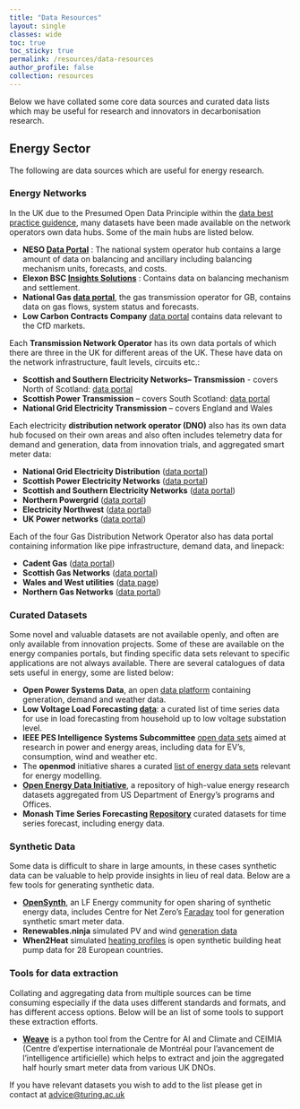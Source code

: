 ```yaml
---
title: "Data Resources"
layout: single
classes: wide
toc: true
toc_sticky: true
permalink: /resources/data-resources
author_profile: false
collection: resources
---
```

Below we have collated some core data sources and curated data lists which may be useful for research and innovators in decarbonisation research.

## Energy Sector

The following are data sources which are useful for energy research.

### Energy Networks

In the UK due to the Presumed Open Data Principle within the [data best practice guidence](https://www.ofgem.gov.uk/sites/default/files/2024-10/Track_Changes_Data_Best_Practice_Guidance_v301728394292260.pdf), many datasets have been made available on the network operators own data hubs. Some of the main hubs are listed below.
* **NESO [Data Portal](https://www.neso.energy/data-portal)** : The national system operator hub contains a large amount of data on balancing and ancillary including balancing mechanism units, forecasts, and costs. 
* **Elexon BSC [Insights Solutions](https://bmrs.elexon.co.uk/)** : Contains data on balancing mechanism and settlement. 
*	**National Gas [data portal](https://data.nationalgas.com/)**, the gas transmission operator for GB, contains data on gas flows, system status and forecasts.
* **Low Carbon Contracts Company** [data portal](https://dp.lowcarboncontracts.uk/dataset/) contains data relevant to the CfD markets. 

Each **Transmission Network Operator** has its own data portals of which there are three in the UK for different areas of the UK. These have data on the network infrastructure, fault levels, circuits etc.:
* **Scottish and Southern Electricity Networks– Transmission** - covers North of Scotland: [data portal](https://ssentransmission.opendatasoft.com/pages/homepage/)
* **Scottish Power Transmission** – covers South Scotland: [data portal](https://spenergynetworks.opendatasoft.com/pages/home/)
* **National Grid Electricity Transmission** – covers England and Wales

Each electricity **distribution network operator (DNO)** also has its own data hub focused on their own areas and also often includes telemetry data for demand and generation, data from innovation trials, and aggregated smart meter data:
* **National Grid Electricity Distribution** ([data portal](https://connecteddata.nationalgrid.co.uk/))
* **Scottish Power Electricity Networks** ([data portal](https://spenergynetworks.opendatasoft.com/pages/home/))
* **Scottish and Southern Electricity Networks** ([data portal](https://data.ssen.co.uk/))
* **Northern Powergrid** ([data portal](https://northernpowergrid.opendatasoft.com/pages/home/))
* **Electricity Northwest** ([data portal](https://www.enwl.co.uk/future-energy/data-and-digitalisation/data-portal/))
* **UK Power networks** ([data portal](https://www.ukpowernetworks.co.uk/our-company/open-data-portal))

Each of the four Gas Distribution Network Operator also has data portal containing information like pipe infrastructure, demand data, and linepack:
* **Cadent Gas** ([data portal](https://cadentgas.opendatasoft.com/pages/welcome/))
* **Scottish Gas Networks** ([data portal](https://www.sgn.co.uk/open-data-sharing-portal))
* **Wales and West utilities** ([data page](https://www.wwutilities.co.uk/about-us/data-digitalisation/))
* **Northern Gas Networks** ([data portal](https://northerngasopendataportal.co.uk/))

### Curated Datasets
Some novel and valuable datasets are not available openly, and often are only available from innovation projects. Some of these are available on the energy companies portals, but finding specific data sets relevant to specific applications are not always available. There are several catalogues of data sets useful in energy, some are listed below:
* **Open Power Systems Data**, an open [data platform](https://open-power-system-data.org/) containing generation, demand and weather data.
* **Low Voltage Load Forecasting [data](https://low-voltage-loadforecasting.github.io/)**:  a curated list of time series data for use in load forecasting from household up to low voltage substation level.
* **IEEE PES Intelligence Systems Subcommittee** [open data sets]( https://site.ieee.org/pes-iss/data-sets/) aimed at research in power and energy areas, including data for EV’s, consumption, wind and weather etc.
* The **openmod** initiative shares a curated [list of energy data sets](https://wiki.openmod-initiative.org/wiki/Data) relevant for energy modelling.
* **[Open Energy Data Initiative](https://data.openei.org/)**, a repository of high-value energy research datasets aggregated from US Department of Energy’s programs and Offices.
* **Monash Time Series Forecasting [Repository](https://forecastingdata.org/)** curated datasets for time series forecast, including energy data.


### Synthetic Data
Some data is difficult to share in large amounts, in these cases synthetic data can be valuable to help provide insights in lieu of real data. Below are a few tools for generating synthetic data. 
* **[OpenSynth](https://lfenergy.org/projects/opensynth/)**, an LF Energy community for open sharing of synthetic energy data, includes Centre for Net Zero’s [Faraday]( https://www.centrefornetzero.org/technologies/faraday) tool for generation synthetic smart meter data.
* **Renewables.ninja** simulated PV and wind [generation data](https://data.open-power-system-data.org/ninja_pv_wind_profiles/2020-09-16)
* **When2Heat** simulated [heating profiles]( https://data.open-power-system-data.org/when2heat/2023-07-27) is open synthetic building heat pump data for 28 European countries. 

### Tools for data extraction
Collating and aggregating data from multiple sources can be time consuming especially if the data uses different standards and formats, and has different access options. Below will be an list of some tools to support these extraction efforts. 
* **[Weave](https://weave.energy/)** is a python tool from the Centre for AI and Climate and CEIMIA (Centre d’expertise internationale de Montréal pour l’avancement de l’intelligence artificielle) which helps to extract and join the aggregated half hourly smart meter data from various UK DNOs.

If you have relevant datasets you wish to add to the list please get in contact at advice@turing.ac.uk